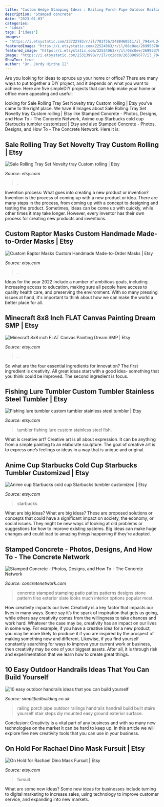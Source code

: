 ```yaml
---
title: "Custom Wedge Stamping Ideas : Railing Porch Pipe Outdoor Railings Handrails Handrail Build Built Stairs Yourself Stair Steps Diy Mounted Easy Ground Exterior Surface"
description: "Stamped concrete"
date: "2023-01-03"
categories:
- "ideas"
tags: ["ideas"]
images:
- "https://i.etsystatic.com/23722783/r/il/783f56/2488460511/il_794xN.2488460511_q307.jpg"
featuredImage: "https://i.etsystatic.com/22524063/r/il/08c0ee/2699537804/il_794xN.2699537804_n2bt.jpg"
featured_image: "https://i.etsystatic.com/22524063/r/il/08c0ee/2699537804/il_794xN.2699537804_n2bt.jpg"
image: "https://i.etsystatic.com/25313998/r/il/cc2dc8/2650989677/il_794xN.2650989677_p8xx.jpg"
ShowToc: true
author: "Dr. Jordy Hirthe II"
---
```



Are you looking for ideas to spruce up your home or office? There are many ways to put together a DIY project, and it depends on what you want to achieve. Here are five simpleDIY projects that can help make your home or office more appealing and useful:

	

		
looking for Sale Rolling Tray Set Novelty tray Custom rolling | Etsy you've came to the right place. We have 8 Images about Sale Rolling Tray Set Novelty tray Custom rolling | Etsy like Stamped Concrete - Photos, Designs, and How To - The Concrete Network, Anime cup Starbucks cold cup Starbucks tumbler customized | Etsy and also Stamped Concrete - Photos, Designs, and How To - The Concrete Network. Here it is:
		
    
## Sale Rolling Tray Set Novelty Tray Custom Rolling | Etsy

<img loading=lazy src="https://i.etsystatic.com/22524063/r/il/08c0ee/2699537804/il_794xN.2699537804_n2bt.jpg" onerror="this.onerror=null;this.src='https://tse1.mm.bing.net/th?id=OIP.DhRYIx3sEv_qWaDtiBa15AHaJ4&amp;pid=15.1';" alt="Sale Rolling Tray Set Novelty tray Custom rolling | Etsy">

_Source: etsy.com_

>. 

	

Invention process: What goes into creating a new product or invention?
Invention is the process of coming up with a new product or idea. There are many steps in the process, from coming up with a concept to designing and testing the product. Sometimes, ideas can be come up with quickly, while other times it may take longer. However, every inventor has their own process for creating new products and inventions.

    
## Custom Raptor Masks Custom Handmade Made-to-Order Masks | Etsy

<img loading=lazy src="https://i.etsystatic.com/26457428/r/il/09ead2/2801695052/il_1588xN.2801695052_li7d.jpg" onerror="this.onerror=null;this.src='https://tse4.mm.bing.net/th?id=OIP.zeHczE9uK3i_xc0uzHys6wHaJ3&amp;pid=15.1';" alt="Custom Raptor Masks Custom Handmade Made-to-Order Masks | Etsy">

_Source: etsy.com_

>. 

	

Ideas for the year 2022 include a number of ambitious goals, including increasing access to education, making sure all people have access to quality health care, and preserving the environment. With so many pressing issues at hand, it's important to think about how we can make the world a better place for all.

    
## Minecraft 8x8 Inch FLAT Canvas Painting Dream SMP | Etsy

<img loading=lazy src="https://i.etsystatic.com/20265479/r/il/5c5d78/2844699934/il_fullxfull.2844699934_tawg.jpg" onerror="this.onerror=null;this.src='https://tse2.mm.bing.net/th?id=OIP.J8iwc9YC2LRajsZ6PmHvDwHaJ4&amp;pid=15.1';" alt="Minecraft 8x8 inch FLAT Canvas Painting Dream SMP | Etsy">

_Source: etsy.com_

>. 

	

So what are the four essential ingredients for innovation? The first ingredient is creativity. All great ideas start with a good idea- something that you think could be improved. The second ingredient is focus.

    
## Fishing Lure Tumbler Custom Tumbler Stainless Steel Tumbler | Etsy

<img loading=lazy src="https://i.etsystatic.com/23722783/r/il/783f56/2488460511/il_794xN.2488460511_q307.jpg" onerror="this.onerror=null;this.src='https://tse4.mm.bing.net/th?id=OIP.KFNoHDA7iQB491KQFjinDgHaJ4&amp;pid=15.1';" alt="Fishing lure tumbler custom tumbler stainless steel tumbler | Etsy">

_Source: etsy.com_

>tumbler fishing lure custom stainless steel fish. 

	

What is creative art?
Creative art is all about expression. It can be anything from a simple painting to an elaborate sculpture. The goal of creative art is to express one’s feelings or ideas in a way that is unique and original.

    
## Anime Cup Starbucks Cold Cup Starbucks Tumbler Customized | Etsy

<img loading=lazy src="https://i.etsystatic.com/25313998/r/il/cc2dc8/2650989677/il_794xN.2650989677_p8xx.jpg" onerror="this.onerror=null;this.src='https://tse1.mm.bing.net/th?id=OIP.sJsUsz62-vjCiTBjPsEN9gHaJ4&amp;pid=15.1';" alt="Anime cup Starbucks cold cup Starbucks tumbler customized | Etsy">

_Source: etsy.com_

>starbucks. 

	

What are big ideas?
What are big ideas? These are proposed solutions or concepts that could have a significant impact on society, the economy, or social issues. They might be new ways of looking at old problems or suggestions for how to improve existing systems. Big ideas can make huge changes and could lead to amazing things happening if they're adopted.

    
## Stamped Concrete - Photos, Designs, And How To - The Concrete Network

<img loading=lazy src="http://static.concretenetwork.com/photo-gallery/images/1200x625Exact/site_26/salzano-custom-concrete_55093.jpg" onerror="this.onerror=null;this.src='https://tse4.mm.bing.net/th?id=OIP.rq3iId0Kl5oCFcmJUucqswHaD2&amp;pid=15.1';" alt="Stamped Concrete - Photos, Designs, and How To - The Concrete Network">

_Source: concretenetwork.com_

>concrete stamped stamping patio patios patterns designs stone pattern tiles exterior slate looks much interior options popular most. 

	

How creativity impacts our lives
Creativity is a key factor that impacts our lives in many ways. Some say it’s the spark of inspiration that gets us going, while others say creativity comes from the willingness to take chances and work hard. Whatever the case may be, creativity has an impact on our lives in some way. 
For example, if you have a creative idea for a new product, you may be more likely to produce it if you are inspired by the prospect of making something new and different. Likewise, if you find yourself constantly searching for ways to improve your current work or business, then creativity may be one of your biggest assets. After all, it is through risk and experimentation that we learn how to create great things.

    
## 10 Easy Outdoor Handrails Ideas That You Can Build Yourself

<img loading=lazy src="https://simplifiedbuilding.co.uk/media/catalog/product/cache/4/image/9df78eab33525d08d6e5fb8d27136e95/o/u/outdoor_handrail_system_mounted_to_ground_and_wall-11.jpg" onerror="this.onerror=null;this.src='https://tse3.mm.bing.net/th?id=OIP.yQhqF_Lfy4RAZaOVJV5xBwHaFj&amp;pid=15.1';" alt="10 easy outdoor handrails ideas that you can build yourself">

_Source: simplifiedbuilding.co.uk_

>railing porch pipe outdoor railings handrails handrail build built stairs yourself stair steps diy mounted easy ground exterior surface. 

	

Conclusion:
Creativity is a vital part of any business and with so many new technologies on the market it can be hard to keep up. In this article we will explore five new creativity tools that you can use in your business.

    
## On Hold For Rachael Dino Mask Fursuit | Etsy

<img loading=lazy src="https://i.etsystatic.com/22786178/r/il/dec871/2511618862/il_794xN.2511618862_5jjz.jpg" onerror="this.onerror=null;this.src='https://tse1.mm.bing.net/th?id=OIP.ZjR4i01CtTGwcTk6CXQgIgHaJ4&amp;pid=15.1';" alt="On Hold for Rachael Dino Mask Fursuit | Etsy">

_Source: etsy.com_

>fursuit. 

	

What are some new ideas?
Some new ideas for businesses include turning to digital marketing to increase sales, using technology to improve customer service, and expanding into new markets.

